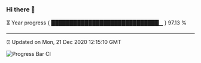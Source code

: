### Hi there 👋

⏳ Year progress { █████████████████████████████▁ } 97.13 %

---

⏰ Updated on Mon, 21 Dec 2020 12:15:10 GMT

![Progress Bar CI](https://github.com/liununu/liununu/workflows/Progress%20Bar%20CI/badge.svg)
